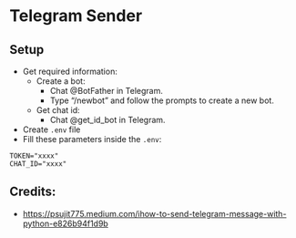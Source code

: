 # Telegram Sender

## Setup
- Get required information:
    - Create a bot:
        - Chat @BotFather in Telegram.
        - Type “/newbot” and follow the prompts to create a new bot.
    - Get chat id:
        - Chat @get_id_bot in Telegram.
- Create `.env` file
- Fill these parameters inside the `.env`:
```
TOKEN="xxxx"
CHAT_ID="xxxx"
```


## Credits:
- https://psujit775.medium.com/ihow-to-send-telegram-message-with-python-e826b94f1d9b

